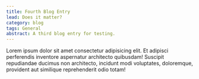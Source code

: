 ```yaml
---
title: Fourth Blog Entry
lead: Does it matter?
category: blog
tags: General
abstract: A third blog entry for testing.
---
```


Lorem ipsum dolor sit amet consectetur adipisicing elit. Et adipisci perferendis inventore aspernatur architecto quibusdam! Suscipit repudiandae ducimus non architecto, incidunt modi voluptates, doloremque, provident aut similique reprehenderit odio totam!
